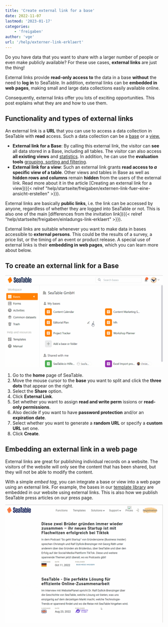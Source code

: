 ```yaml
---
title: 'Create external link for a base'
date: 2022-11-07
lastmod: '2023-01-17'
categories:
    - 'freigaben'
author: 'vge'
url: '/help/externer-link-erklaert'
---
```


Do you have data that you want to share with a larger number of people or even make publicly available? For these use cases, **external links** are just the thing!

External links provide **read-only access to** the data in a base **without** the need to **log in** to SeaTable. In addition, external links can be **embedded in web pages**, making small and large data collections easily available online.

Consequently, external links offer you lots of exciting opportunities. This post explains what they are and how to use them.

## Functionality and types of external links

An external link is a **URL** that you can use to access a data collection in SeaTable with **read** access. Such a data collection can be a [base](/en/docs/handbuch/datenmanagement/bases/) or a [view.](/en/docs/handbuch/datenmanagement/ansichten/)

- **External link for a Base**: By calling this external link, the visitor can **see** all data stored in a Base, including all tables. The visitor can also access **all existing views** and [statistics](/en/docs/handbuch/datenmanagement/statistiken/). In addition, he can use the **evaluation tools** [grouping, sorting and filtering](/en/docs/handbuch/datenmanagement/gruppierung-sortierung-filter/).
- **External link for a view**: Such an external link grants **read access to _a_ specific view of a table**. Other views and tables in Base as well as **hidden rows and columns** remain **hidden** from the users of the external link. Read more about it in the article [Creating an external link for a view]({{< relref "help/startseite/freigaben/externen-link-fuer-eine-ansicht-erstellen" >}}).

External links are basically **public links**, i.e. the link can be accessed by anyone, regardless of whether they are logged into SeaTable or not. This is also one of the main [differences from the invitation link]({{< relref "help/startseite/freigaben/einladungs-link-erklaert" >}}).

External links are suitable whenever you want to make data in bases accessible to **external persons**. This could be the results of a survey, a price list, or the timing of an event or product release. A special use of external links is their **embedding in web pages**, which you can learn more about below.

## To create an external link for a Base

![External link explained](images/Externer-Link-erklaert.gif)

1. Go to the **home** page of SeaTable.
2. Move the mouse cursor to the **base** you want to split and click the **three dots** that appear on the right.
3. Select the **Share** option.
4. Click **External Link**.
5. Set whether you want to assign **read and write perm** issions or **read-only permissions**.
6. Also decide if you want to have **password protection** and/or an **expiration date**.
7. Select whether you want to generate a **random URL** or specify a **custom URL** set one.
8. Click **Create**.

## Embedding an external link in a web page

External links are great for publishing individual records on a website. The visitors of the website will only see the content that has been shared, but they will not be able to modify the content.

With a simple _embed tag_, you can integrate a base or view into a web page using an external link. For example, the bases in our [template library](/en/docs/templates/) are embedded in our website using external links. This is also how we publish SeaTable press articles on our press page.

![Embedding an external link in a web page](images/externer-link-in-webseite.gif)
